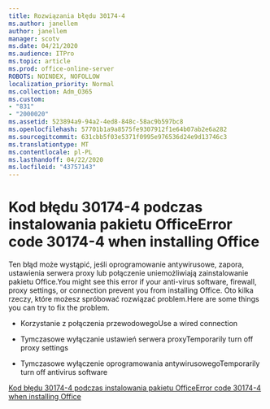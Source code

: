 ```yaml
---
title: Rozwiązania błędu 30174-4
ms.author: janellem
author: janellem
manager: scotv
ms.date: 04/21/2020
ms.audience: ITPro
ms.topic: article
ms.prod: office-online-server
ROBOTS: NOINDEX, NOFOLLOW
localization_priority: Normal
ms.collection: Adm_O365
ms.custom:
- "831"
- "2000020"
ms.assetid: 523894a9-94a2-4ed8-848c-58ac9b597bc8
ms.openlocfilehash: 57701b1a9a8575fe9307912f1e64b07ab2e6a282
ms.sourcegitcommit: 631cbb5f03e5371f0995e976536d24e9d13746c3
ms.translationtype: MT
ms.contentlocale: pl-PL
ms.lasthandoff: 04/22/2020
ms.locfileid: "43757143"
---
```

# <a name="error-code-30174-4-when-installing-office"></a><span data-ttu-id="c88bd-102">Kod błędu 30174-4 podczas instalowania pakietu Office</span><span class="sxs-lookup"><span data-stu-id="c88bd-102">Error code 30174-4 when installing Office</span></span>

<span data-ttu-id="c88bd-103">Ten błąd może wystąpić, jeśli oprogramowanie antywirusowe, zapora, ustawienia serwera proxy lub połączenie uniemożliwiają zainstalowanie pakietu Office.</span><span class="sxs-lookup"><span data-stu-id="c88bd-103">You might see this error if your anti-virus software, firewall, proxy settings, or connection prevent you from installing Office.</span></span> <span data-ttu-id="c88bd-104">Oto kilka rzeczy, które możesz spróbować rozwiązać problem.</span><span class="sxs-lookup"><span data-stu-id="c88bd-104">Here are some things you can try to fix the problem.</span></span>
  
- <span data-ttu-id="c88bd-105">Korzystanie z połączenia przewodowego</span><span class="sxs-lookup"><span data-stu-id="c88bd-105">Use a wired connection</span></span>

- <span data-ttu-id="c88bd-106">Tymczasowe wyłączanie ustawień serwera proxy</span><span class="sxs-lookup"><span data-stu-id="c88bd-106">Temporarily turn off proxy settings</span></span>

- <span data-ttu-id="c88bd-107">Tymczasowe wyłączenie oprogramowania antywirusowego</span><span class="sxs-lookup"><span data-stu-id="c88bd-107">Temporarily turn off antivirus software</span></span>

[<span data-ttu-id="c88bd-108">Kod błędu 30174-4 podczas instalowania pakietu Office</span><span class="sxs-lookup"><span data-stu-id="c88bd-108">Error code 30174-4 when installing Office</span></span>](https://support.office.com/article/5d5551db-266f-47b3-93fc-d51c2e8f4c0b?wt.mc_id=Alchemy_ClientDIA)
  